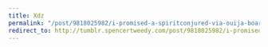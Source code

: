 ```yaml
---
title: Xdz
permalink: "/post/9818025982/i-promised-a-spiritconjured-via-ouija-board"
redirect_to: http://tumblr.spencertweedy.com/post/9818025982/i-promised-a-spiritconjured-via-ouija-board
---
```


